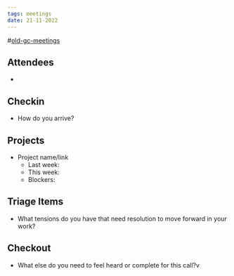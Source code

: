 ```yaml
---
tags: meetings
date: 21-11-2022
---
```

#[old-gc-meetings](/notes/general-circle/old-gc-meetings/old-gc-meetings.md) 
## Attendees
- 

## Checkin
- How do you arrive?

## Projects
- Project name/link
	- Last week:
	- This week:
	- Blockers:

## Triage Items
- What tensions do you have that need resolution to move forward in your work?

## Checkout
- What else do you need to feel heard or complete for this call?v
